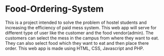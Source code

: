 # Food-Ordering-System
This is a project intended to solve the problem of hostel students and increasing the efficiency of paid mess system. This web app will serve for different type of user like the customer and the food vendor(admin). The customers can select the mess in the campus from where they want to eat. They can also select food which they want to eat and then place there order. This web app is made using HTML, CSS, Javascript and PHP.
